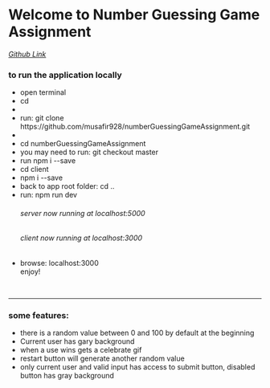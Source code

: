 <h1>Welcome to Number Guessing Game Assignment</h1>
<a href="https://github.com/musafir928/numberGuessingGameAssignment/tree/master"><i>Github Link</i></a>

<h3>to run the application locally</h3>

<ul>
 <li>open terminal</li>
 <li>cd <your code folder eg:desktop> <li>
 <li>run: git clone  https://github.com/musafir928/numberGuessingGameAssignment.git<li>
 <li>cd numberGuessingGameAssignment</li>
 <li>you may need to run: git checkout master</li>
 <li>run npm i --save</li>
 <li>cd client</li>
 <li>npm i --save</li>
 <li>back to app root folder: cd ..</li>
 <li>run: npm run dev</li>
<h6>server now running at localhost:5000</h6>
<h6>client now running at localhost:3000</h6>
 <li>browse: localhost:3000</li>
 enjoy!
</ul>
<br>
<hr>

<h3>some features:</h3>
<ul>
<li>there is a random value between 0 and 100 by default at the beginning</li>
<li>Current user has gary background</li>
<li>when a use wins gets a celebrate gif</li>
<li>restart button will generate another random value</li>
<li>only current user and valid input has access to submit button, disabled button has gray background</li>
</ul>